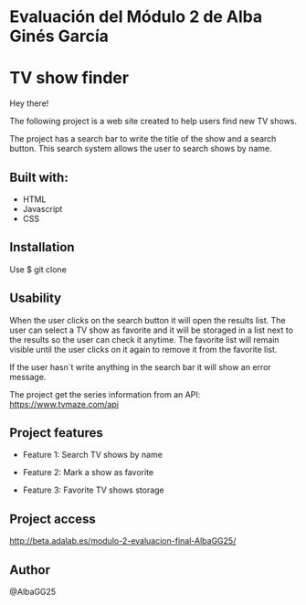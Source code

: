 
# Evaluación del Módulo 2 de Alba Ginés García

# TV show finder

Hey there!

The following project is a web site created to help users find new TV shows. 

The project has a search bar to write the title of the show and a search button. This search system allows the user to search shows by name. 

## Built with:

- HTML
- Javascript
- CSS

## Installation
Use $ git clone 


## Usability

When the user clicks on the search button it will open the results list. The user can select a TV show as favorite and it will be storaged in a list next to the results so the user can check it anytime. The favorite list will remain visible until the user clicks on it again to remove it from the favorite list.

If the user hasn´t write anything in the search bar it will show an error message. 

The project get the series information from an API: 
<https://www.tvmaze.com/api>

## Project features

- Feature 1: Search TV shows by name

- Feature 2: Mark a show as favorite

- Feature 3: Favorite TV shows storage


## Project access 

http://beta.adalab.es/modulo-2-evaluacion-final-AlbaGG25/

## Author
@AlbaGG25

